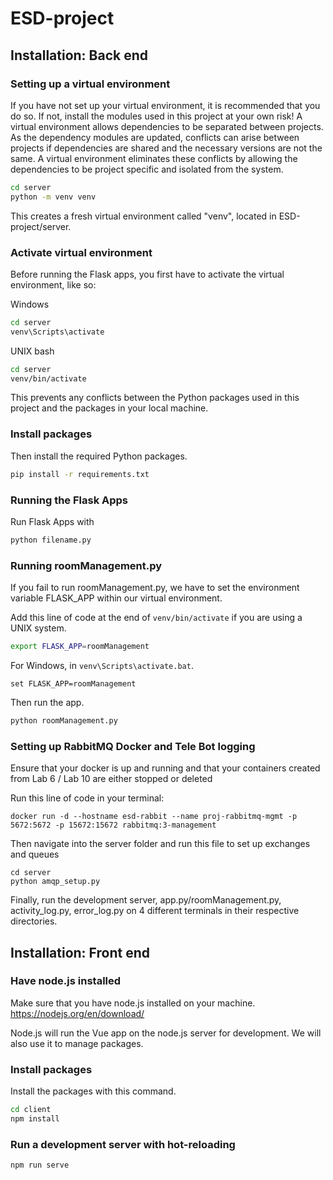 # ESD-project

## Installation: Back end
### Setting up a virtual environment
If you have not set up your virtual environment, it is recommended that you do so. If not, install the modules used in this project at your own risk!
A virtual environment allows dependencies to be separated between projects. As the dependency modules are updated, conflicts can arise between projects if dependencies are shared and the necessary versions are not the same. A virtual environment eliminates these conflicts by allowing the dependencies to be project specific and isolated from the system.
```bash
cd server
python -m venv venv
```
This creates a fresh virtual environment called "venv", located in ESD-project/server.

### Activate virtual environment
Before running the Flask apps, you first have to activate the virtual environment, like so:

Windows
```bash
cd server
venv\Scripts\activate
```

UNIX bash
```bash
cd server
venv/bin/activate
```
This prevents any conflicts between the Python packages used in this project and the packages in your local machine.

### Install packages
Then install the required Python packages.
```bash
pip install -r requirements.txt
```

### Running the Flask Apps
Run Flask Apps with
```bash
python filename.py
```

### Running roomManagement.py
If you fail to run roomManagement.py, we have to set the environment variable FLASK_APP within our virtual environment.

Add this line of code at the end of <code>venv/bin/activate</code> if you are using a UNIX system. 
```bash
export FLASK_APP=roomManagement
```

For Windows, in <code>venv\Scripts\activate.bat</code>.
```batch
set FLASK_APP=roomManagement
```

Then run the app.
```bash
python roomManagement.py
```

### Setting up RabbitMQ Docker and Tele Bot logging
Ensure that your docker is up and running and that your containers created from Lab 6 / Lab 10 are either stopped or deleted

Run this line of code in your terminal:
```
docker run -d --hostname esd-rabbit --name proj-rabbitmq-mgmt -p 5672:5672 -p 15672:15672 rabbitmq:3-management
```

Then navigate into the server folder and run this file to set up exchanges and queues
```
cd server
python amqp_setup.py
```

Finally, run the development server, app.py/roomManagement.py, activity_log.py, error_log.py on 4 different terminals in their respective directories.

## Installation: Front end
### Have node.js installed
Make sure that you have node.js installed on your machine.
https://nodejs.org/en/download/

Node.js will run the Vue app on the node.js server for development. We will also use it to manage packages.
### Install packages
Install the packages with this command.
```bash
cd client
npm install
```

### Run a development server with hot-reloading
```bash
npm run serve
```

